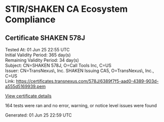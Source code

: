 # STIR/SHAKEN CA Ecosystem Compliance

## Certificate SHAKEN 578J

Tested At: 01 Jun 25 22:55 UTC\
Initial Validity Period: 365 day(s)\
Remaining Validity Period: 34 day(s)\
Subject: CN=SHAKEN 578J, O=Call Tools Inc, C=US\
Issuer: CN=TransNexus\\, Inc. SHAKEN Issuing CA5, O=TransNexus\\, Inc., C=US\
Link: https://certificates.transnexus.com/578J/6389f7f5-aad0-4389-903d-a555d5169939.pem

[View certificate details](https://x509.io/?cert=MIICzjCCAnSgAwIBAgIQZWU8pj0fmZQM9jOGM0m9XDAKBggqhkjOPQQDAjBWMQswCQYDVQQGEwJVUzEZMBcGA1UEChMQVHJhbnNOZXh1cywgSW5jLjEsMCoGA1UEAxMjVHJhbnNOZXh1cywgSW5jLiBTSEFLRU4gSXNzdWluZyBDQTUwHhcNMjQwNzA1MTYwMDEwWhcNMjUwNzA1MTYwMDA5WjA8MQswCQYDVQQGEwJVUzEXMBUGA1UEChMOQ2FsbCBUb29scyBJbmMxFDASBgNVBAMTC1NIQUtFTiA1NzhKMFkwEwYHKoZIzj0CAQYIKoZIzj0DAQcDQgAELPVAureYSXIKA03S%2FxPAv%2BenDo2YZz17DGvXdulC7t89ifcrqVvVICDbD7IGFzjjJn1lGlAatv3UHFokI8loAKOCATwwggE4MAwGA1UdEwEB%2FwQCMAAwDgYDVR0PAQH%2FBAQDAgeAMB0GA1UdDgQWBBTOtEbLk9wpKZ6FbttLHtbcIreuuTAfBgNVHSMEGDAWgBTaALOH%2BII%2Fv7oiomRjtfYvzI51yjAXBgNVHSAEEDAOMAwGCmCGSAGG%2FwkBAQQwgaYGA1UdHwSBnjCBmzCBmKA6oDiGNmh0dHBzOi8vYXV0aGVudGljYXRlLWFwaS5pY29uZWN0aXYuY29tL2Rvd25sb2FkL3YxL2NybKJapFgwVjEUMBIGA1UEBwwLQnJpZGdld2F0ZXIxCzAJBgNVBAgMAk5KMRMwEQYDVQQDDApTVEktUEEgQ1JMMQswCQYDVQQGEwJVUzEPMA0GA1UECgwGU1RJLVBBMBYGCCsGAQUFBwEaBAowCKAGFgQ1NzhKMAoGCCqGSM49BAMCA0gAMEUCIQCfOD0Dl3Ej5ClOl8b8%2FuHD8l%2BdlaynrAuE5NObhjR%2FfAIgV3Oqlqd8aBkuOpIxiLylo5tBitnDrXhHE3PxnCzpSsg%3D)

164 tests were ran and no error, warning, or notice level issues were found


Generated: 01 Jun 25 22:59 UTC
